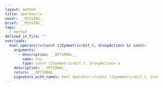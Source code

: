 ```yaml
---
layout: method
title: operator!=
owner: __MISSING__
brief: __MISSING__
tags:
  - method
defined_in_file: ""
overloads:
  bool operator!=(const tJSymmetric<bit_t, GroupAction> &) const:
    arguments:
      - description: __OPTIONAL__
        name: rhs
        type: const tJSymmetric<bit_t, GroupAction> &
    description: __OPTIONAL__
    return: __OPTIONAL__
    signature_with_names: bool operator!=(const tJSymmetric<bit_t, GroupAction> & rhs) const
---
```

